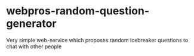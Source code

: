 # webpros-random-question-generator
Very simple web-service which proposes random icebreaker questions to chat with other people
